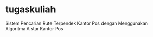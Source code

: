 # tugaskuliah
Sistem Pencarian Rute Terpendek Kantor Pos dengan Menggunakan Algoritma A star Kantor Pos
